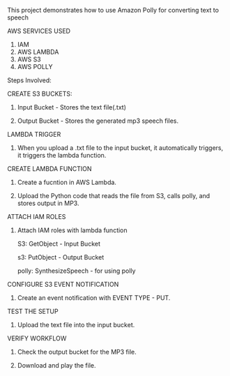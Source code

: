 This project demonstrates how to use Amazon Polly for converting text to speech 

AWS SERVICES USED 
1. IAM
2. AWS LAMBDA
3. AWS S3
4. AWS POLLY

Steps Involved:

CREATE S3 BUCKETS:

1. Input Bucket - Stores the text file(.txt)
 
2. Output Bucket - Stores the generated mp3 speech files.
 
LAMBDA TRIGGER 

1. When you upload a .txt file to the input bucket, it automatically triggers, it triggers the lambda function.
 
CREATE LAMBDA FUNCTION
 
1. Create a fucntion in AWS Lambda.

2. Upload the Python code that reads the file from S3, calls polly, and stores output in MP3.

ATTACH  IAM ROLES
 
1. Attach IAM roles with lambda function
    
      S3: GetObject - Input Bucket
    
      s3: PutObject - Output Bucket
    
      polly: SynthesizeSpeech - for using polly
    
    
 CONFIGURE S3 EVENT NOTIFICATION
  
 1. Create an event notification with EVENT TYPE - PUT.
  
 TEST THE SETUP
  
 1. Upload the text file into the input bucket.
  
 VERIFY WORKFLOW
  
 1. Check the output bucket for the MP3 file.
  
 2. Download and play the file.  


